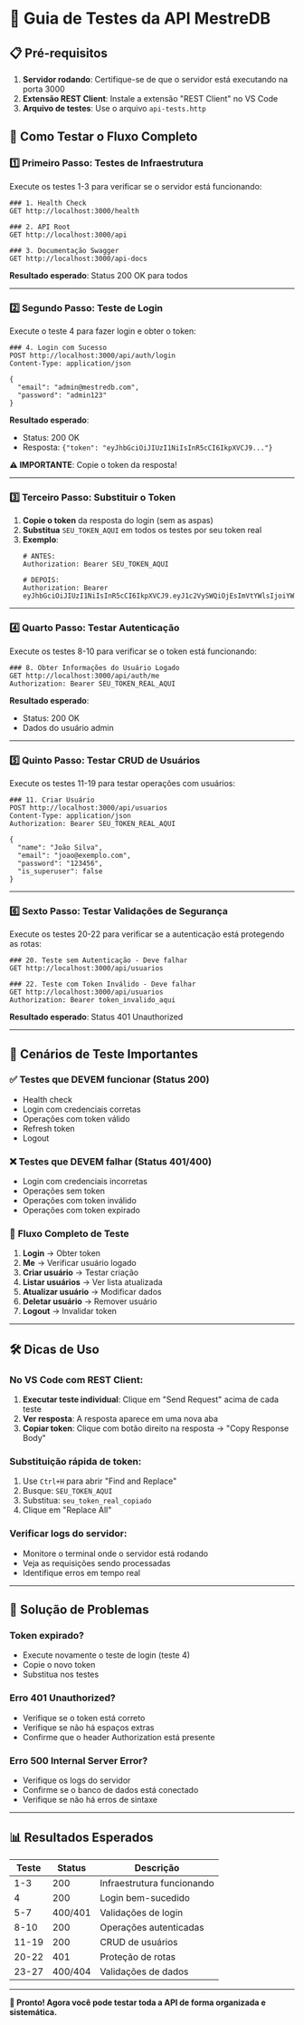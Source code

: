 # 🧪 Guia de Testes da API MestreDB

## 📋 Pré-requisitos

1. **Servidor rodando**: Certifique-se de que o servidor está executando na porta 3000
2. **Extensão REST Client**: Instale a extensão "REST Client" no VS Code
3. **Arquivo de testes**: Use o arquivo `api-tests.http`

## 🚀 Como Testar o Fluxo Completo

### 1️⃣ **Primeiro Passo: Testes de Infraestrutura**

Execute os testes 1-3 para verificar se o servidor está funcionando:

```http
### 1. Health Check
GET http://localhost:3000/health

### 2. API Root
GET http://localhost:3000/api

### 3. Documentação Swagger
GET http://localhost:3000/api-docs
```

**Resultado esperado**: Status 200 OK para todos

---

### 2️⃣ **Segundo Passo: Teste de Login**

Execute o teste 4 para fazer login e obter o token:

```http
### 4. Login com Sucesso
POST http://localhost:3000/api/auth/login
Content-Type: application/json

{
  "email": "admin@mestredb.com",
  "password": "admin123"
}
```

**Resultado esperado**:
- Status: 200 OK
- Resposta: `{"token": "eyJhbGciOiJIUzI1NiIsInR5cCI6IkpXVCJ9..."}`

**⚠️ IMPORTANTE**: Copie o token da resposta!

---

### 3️⃣ **Terceiro Passo: Substituir o Token**

1. **Copie o token** da resposta do login (sem as aspas)
2. **Substitua** `SEU_TOKEN_AQUI` em todos os testes por seu token real
3. **Exemplo**:
   ```http
   # ANTES:
   Authorization: Bearer SEU_TOKEN_AQUI
   
   # DEPOIS:
   Authorization: Bearer eyJhbGciOiJIUzI1NiIsInR5cCI6IkpXVCJ9.eyJ1c2VySWQiOjEsImVtYWlsIjoiYWRtaW5AbWVzdHJlZGIuY29tIiwiaXNfc3VwZXJ1c2VyIjp0cnVlLCJpYXQiOjE3MzQzNzI4NzIsImV4cCI6MTczNDM3NjQ3Mn0.abc123...
   ```

---

### 4️⃣ **Quarto Passo: Testar Autenticação**

Execute os testes 8-10 para verificar se o token está funcionando:

```http
### 8. Obter Informações do Usuário Logado
GET http://localhost:3000/api/auth/me
Authorization: Bearer SEU_TOKEN_REAL_AQUI
```

**Resultado esperado**:
- Status: 200 OK
- Dados do usuário admin

---

### 5️⃣ **Quinto Passo: Testar CRUD de Usuários**

Execute os testes 11-19 para testar operações com usuários:

```http
### 11. Criar Usuário
POST http://localhost:3000/api/usuarios
Content-Type: application/json
Authorization: Bearer SEU_TOKEN_REAL_AQUI

{
  "name": "João Silva",
  "email": "joao@exemplo.com",
  "password": "123456",
  "is_superuser": false
}
```

---

### 6️⃣ **Sexto Passo: Testar Validações de Segurança**

Execute os testes 20-22 para verificar se a autenticação está protegendo as rotas:

```http
### 20. Teste sem Autenticação - Deve falhar
GET http://localhost:3000/api/usuarios

### 22. Teste com Token Inválido - Deve falhar
GET http://localhost:3000/api/usuarios
Authorization: Bearer token_invalido_aqui
```

**Resultado esperado**: Status 401 Unauthorized

---

## 🎯 Cenários de Teste Importantes

### ✅ **Testes que DEVEM funcionar (Status 200)**
- Health check
- Login com credenciais corretas
- Operações com token válido
- Refresh token
- Logout

### ❌ **Testes que DEVEM falhar (Status 401/400)**
- Login com credenciais incorretas
- Operações sem token
- Operações com token inválido
- Operações com token expirado

### 🔄 **Fluxo Completo de Teste**

1. **Login** → Obter token
2. **Me** → Verificar usuário logado
3. **Criar usuário** → Testar criação
4. **Listar usuários** → Ver lista atualizada
5. **Atualizar usuário** → Modificar dados
6. **Deletar usuário** → Remover usuário
7. **Logout** → Invalidar token

---

## 🛠️ Dicas de Uso

### **No VS Code com REST Client:**

1. **Executar teste individual**: Clique em "Send Request" acima de cada teste
2. **Ver resposta**: A resposta aparece em uma nova aba
3. **Copiar token**: Clique com botão direito na resposta → "Copy Response Body"

### **Substituição rápida de token:**

1. Use `Ctrl+H` para abrir "Find and Replace"
2. Busque: `SEU_TOKEN_AQUI`
3. Substitua: `seu_token_real_copiado`
4. Clique em "Replace All"

### **Verificar logs do servidor:**

- Monitore o terminal onde o servidor está rodando
- Veja as requisições sendo processadas
- Identifique erros em tempo real

---

## 🚨 Solução de Problemas

### **Token expirado?**
- Execute novamente o teste de login (teste 4)
- Copie o novo token
- Substitua nos testes

### **Erro 401 Unauthorized?**
- Verifique se o token está correto
- Verifique se não há espaços extras
- Confirme que o header Authorization está presente

### **Erro 500 Internal Server Error?**
- Verifique os logs do servidor
- Confirme se o banco de dados está conectado
- Verifique se não há erros de sintaxe

---

## 📊 Resultados Esperados

| Teste | Status | Descrição |
|-------|--------|-----------|
| 1-3 | 200 | Infraestrutura funcionando |
| 4 | 200 | Login bem-sucedido |
| 5-7 | 400/401 | Validações de login |
| 8-10 | 200 | Operações autenticadas |
| 11-19 | 200 | CRUD de usuários |
| 20-22 | 401 | Proteção de rotas |
| 23-27 | 400/404 | Validações de dados |

---

**🎉 Pronto! Agora você pode testar toda a API de forma organizada e sistemática.**